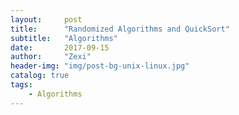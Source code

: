 ```yaml
---
layout:     post
title:      "Randomized Algorithms and QuickSort"
subtitle:   "Algorithms"
date:       2017-09-15
author:     "Zexi"
header-img: "img/post-bg-unix-linux.jpg"
catalog: true
tags:
    - Algorithms
---
```


